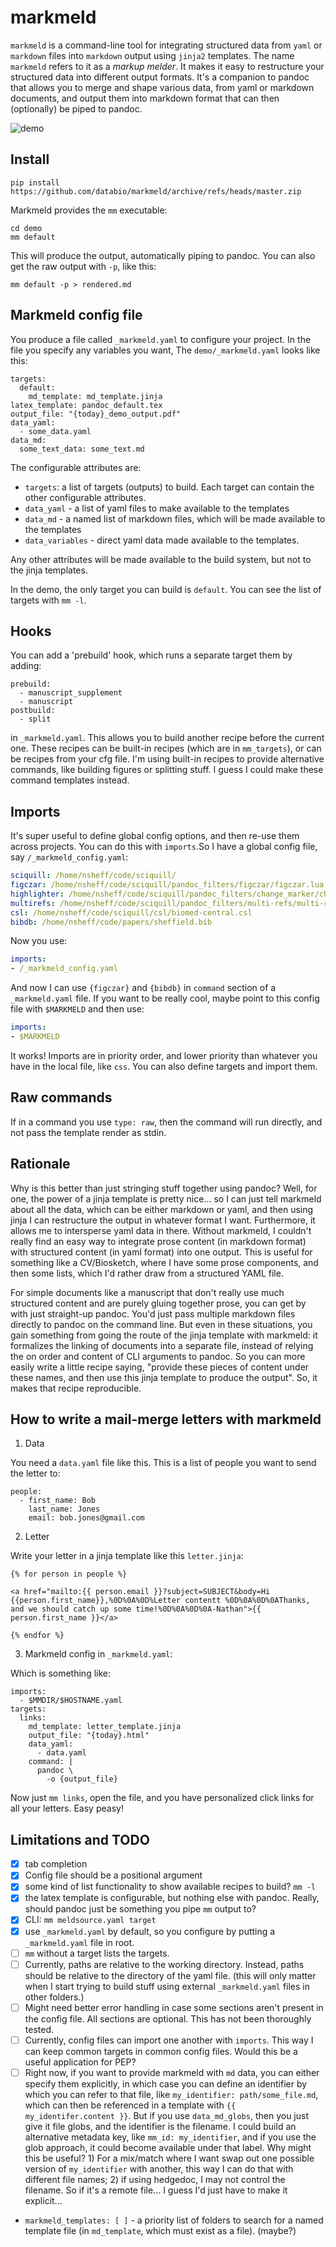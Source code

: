 # markmeld

`markmeld` is a command-line tool for integrating structured data from `yaml` or `markdown` files into `markdown` output using `jinja2` templates. The name `markmeld` refers to it as a *markup* *melder*. It makes it easy to restructure your structured data into different output formats. It's a companion to pandoc that allows you to merge and shape various data, from yaml or markdown documents, and output them into markdown format that can then (optionally) be piped to pandoc.

![demo](markmeld_abstract.svg)


## Install

```
pip install https://github.com/databio/markmeld/archive/refs/heads/master.zip
```

Markmeld provides the `mm` executable:

```
cd demo
mm default
```

This will produce the output, automatically piping to pandoc. You can also get the raw output with `-p`, like this:

```
mm default -p > rendered.md
```

## Markmeld config file

You produce a file called `_markmeld.yaml` to configure your project. In the file you specify any variables you want,  The `demo/_markmeld.yaml` looks like this:

```
targets:
  default:
    md_template: md_template.jinja
latex_template: pandoc_default.tex
output_file: "{today}_demo_output.pdf"
data_yaml:
  - some_data.yaml
data_md:
  some_text_data: some_text.md
```

The configurable attributes are:

- `targets`: a list of targets (outputs) to build. Each target can contain the other configurable attributes.
- `data_yaml` - a list of yaml files to make available to the templates
- `data_md` - a named list of markdown files, which will be made available to the templates
- `data_variables` - direct yaml data made available to the templates.

Any other attributes will be made available to the build system, but not to the jinja templates.

In the demo, the only target you can build is `default`. You can see the list of targets with `mm -l`. 

## Hooks

You can add a 'prebuild' hook, which runs a separate target them by adding:

```
prebuild: 
  - manuscript_supplement
  - manuscript
postbuild:
  - split
```

in `_markmeld.yaml`. This allows you to build another recipe before the current one. These recipes can be built-in recipes (which are in `mm_targets`), or can be recipes from your cfg file. I'm using built-in recipes to provide alternative commands, like building figures or splitting stuff. I guess I could make these command templates instead.

## Imports

It's super useful to define global config options, and then re-use them across projects. You can do this with `imports`.So I have a global config file, say `/_markmeld_config.yaml`:

```yaml
sciquill: /home/nsheff/code/sciquill/
figczar: /home/nsheff/code/sciquill/pandoc_filters/figczar/figczar.lua
highlighter: /home/nsheff/code/sciquill/pandoc_filters/change_marker/change_marker.lua
multirefs: /home/nsheff/code/sciquill/pandoc_filters/multi-refs/multi-refs.lua
csl: /home/nsheff/code/sciquill/csl/biomed-central.csl
bibdb: /home/nsheff/code/papers/sheffield.bib
```

Now you use:
```yaml
imports:
- /_markmeld_config.yaml
```

And now I can use `{figczar}` and `{bibdb}` in `command` section of a `_markmeld.yaml` file. If you want to be really cool, maybe point to this config file with `$MARKMELD` and then use:

```yaml
imports:
- $MARKMELD
```

It works! Imports are in priority order, and lower priority than whatever you have in the local file, like `css`.  You can also define targets and import them.

## Raw commands

If in a command you use `type: raw`, then the command will run directly, and not pass the template render as stdin.


## Rationale

Why is this better than just stringing stuff together using pandoc? Well, for one, the power of a jinja template is pretty nice... so I can just tell markmeld about all the data, which can be either markdown or yaml, and then using jinja I can restructure the output in whatever format I want. Furthermore, it allows me to intersperse yaml data in there. Without markmeld, I couldn't really find an easy way to integrate prose content (in markdown format) with structured content (in yaml format) into one output. This is useful for something like a CV/Biosketch, where I have some prose components, and then some lists, which I'd rather draw from a structured YAML file.

For simple documents like a manuscript that don't really use much structured content and are purely gluing together prose, you can get by with just straight-up pandoc. You'd just pass multiple markdown files directly to pandoc on the command line. But even in these situations, you gain something from going the route of the jinja template with markmeld: it formalizes the linking of documents into a separate file, instead of relying the on order and content of CLI arguments to pandoc. So you can more easily write a little recipe saying, "provide these pieces of content under these names, and then use this jinja template to produce the output". So, it makes that recipe reproducible.

## How to write a mail-merge letters with markmeld

1. Data

You need a `data.yaml` file like this. This is a list of people you want to send the letter to:

```
people:
  - first_name: Bob
    last_name: Jones
    email: bob.jones@gmail.com
```

2. Letter

Write your letter in a jinja template like this `letter.jinja`:

```
{% for person in people %}

<a href="mailto:{{ person.email }}?subject=SUBJECT&body=Hi {{person.first_name}},%0D%0A%0D%Letter contentt %0D%0A%0D%0AThanks, and we should catch up some time!%0D%0A%0D%0A-Nathan">{{ person.first_name }}</a>

{% endfor %}
```

3. Markmeld config in `_markmeld.yaml`:

Which is something like:

```
imports:
  - $MMDIR/$HOSTNAME.yaml
targets:
  links:
    md_template: letter_template.jinja
    output_file: "{today}.html"
    data_yaml:
      - data.yaml
    command: |
      pandoc \
        -o {output_file}
```

Now just `mm links`, open the file, and you have personalized click links for all your letters. Easy peasy!


## Limitations and TODO

- [x] tab completion
- [x] Config file should be a positional argument
- [x] some kind of list functionality to show available recipes to build? `mm -l`
- [x] the latex template is configurable, but nothing else with pandoc. Really, should pandoc just be something you pipe `mm` output to?
- [x] CLI: `mm meldsource.yaml target`
- [x] use `_markmeld.yaml` by default, so you configure by putting a `_markmeld.yaml` file in root.
- [ ] `mm` without a target lists the targets.
- [ ] Currently, paths are relative to the working directory. Instead, paths should be relative to the directory of the yaml file. (this will only matter when I start trying to build stuff using external `_markmeld.yaml` files in other folders.)
- [ ] Might need better error handling in case some sections aren't present in the config file. All sections are optional. This has not been thoroughly tested.
- [ ] Currently, config files can import one another with `imports`. This way I can keep common targets in common config files. Would this be a useful application for PEP?
- [ ] Right now, if you want to provide markmeld with `md` data, you can either specify them explicitly, in which case you can define an identifier by which you can refer to that file, like `my_identifier: path/some_file.md`, which can then be referenced in a template with `{{ my_identifer.content }}`. But if you use `data_md_globs`, then you just give it file globs, and the identifier is the filename. I could build an alternative metadata key, like `mm_id: my_identifier`, and if you use the glob approach, it could become available under that label. Why might this be useful? 1) For a mix/match where I want swap out one possible version of `my_identifier` with another, this way I can do that with different file names; 2) if using hedgedoc, I may not control the filename. So if it's a remote file... I guess I'd just have to make it explicit...
- `markmeld_templates: [ ]` - a priority list of folders to search for a named template file (in `md_template`, which must exist as a file). (maybe?)